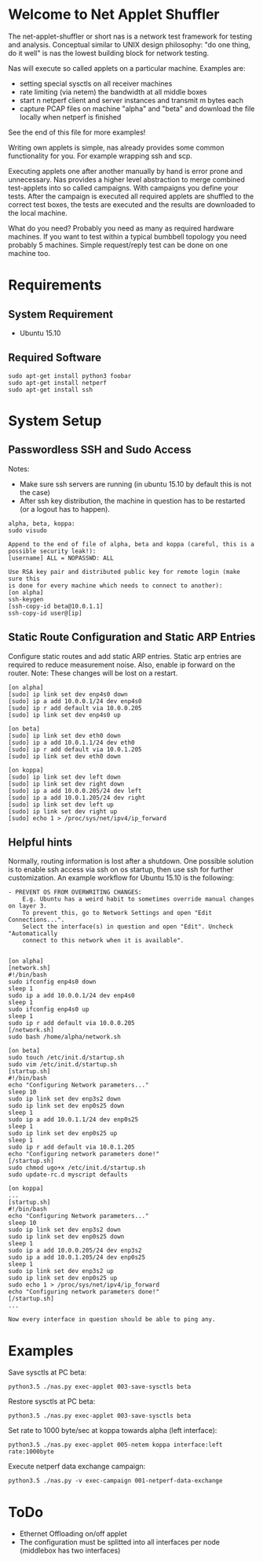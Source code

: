 # Welcome to Net Applet Shuffler #

The net-applet-shuffler or short nas is a network test framework for testing
and analysis. Conceptual similar to UNIX design philosophy: "do one thing, do
it well" is nas the lowest building block for network testing.

Nas will execute so called applets on a particular machine. Examples are:

* setting special sysctls on all receiver machines
* rate limiting (via netem) the bandwidth at all middle boxes
* start n netperf client and server instances and transmit m bytes each
* capture PCAP files on machine "alpha" and "beta" and download the file locally when netperf is finished

See the end of this file for more examples!

Writing own applets is simple, nas already provides some common
functionality for you. For example wrapping ssh and scp.

Executing applets one after another manually by hand is error prone and
unnecessary. Nas provides a higher level abstraction to merge combined
test-applets into so called campaigns. With campaigns you define your tests.
After the campaign is executed all required applets are shuffled to the correct
test boxes, the tests are executed and the results are downloaded to the local
machine.

What do you need? Probably you need as many as required hardware machines. If you
want to test within a typical bumbbell topology you need probably 5 machines.
Simple request/reply test can be done on one machine too.


# Requirements #

## System Requirement ##

* Ubuntu 15.10

## Required Software ##

```
sudo apt-get install python3 foobar
sudo apt-get install netperf
sudo apt-get install ssh
```

# System Setup #

## Passwordless SSH and Sudo Access ##

Notes:
- Make sure ssh servers are running (in ubuntu 15.10 by default this is not the case)
- After ssh key distribution, the machine in question has to be restarted (or
a logout has to happen).

```
alpha, beta, koppa:
sudo visudo

Append to the end of file of alpha, beta and koppa (careful, this is a
possible security leak!):
[username] ALL = NOPASSWD: ALL

Use RSA key pair and distributed public key for remote login (make sure this
is done for every machine which needs to connect to another):
[on alpha]
ssh-keygen
[ssh-copy-id beta@10.0.1.1]
ssh-copy-id user@[ip]
```


## Static Route Configuration and Static ARP Entries #

Configure static routes and add static ARP entries. Static
arp entries are required to reduce measurement noise. Also, enable ip forward
on the router.
Note: These changes will be lost on a restart.

```
[on alpha]
[sudo] ip link set dev enp4s0 down
[sudo] ip a add 10.0.0.1/24 dev enp4s0
[sudo] ip r add default via 10.0.0.205
[sudo] ip link set dev enp4s0 up

[on beta]
[sudo] ip link set dev eth0 down
[sudo] ip a add 10.0.1.1/24 dev eth0
[sudo] ip r add default via 10.0.1.205
[sudo] ip link set dev eth0 down

[on koppa]
[sudo] ip link set dev left down
[sudo] ip link set dev right down
[sudo] ip a add 10.0.0.205/24 dev left
[sudo] ip a add 10.0.1.205/24 dev right
[sudo] ip link set dev left up
[sudo] ip link set dev right up
[sudo] echo 1 > /proc/sys/net/ipv4/ip_forward
```


## Helpful hints #

Normally, routing information is lost after a shutdown. One possible solution
is to enable ssh access via ssh on os startup, then use ssh for further
customization. An example workflow for Ubuntu 15.10 is the following:

```
- PREVENT OS FROM OVERWRITING CHANGES:
    E.g. Ubuntu has a weird habit to sometimes override manual changes on layer 3.
    To prevent this, go to Network Settings and open "Edit Connections...".
    Select the interface(s) in question and open "Edit". Uncheck "Automatically
    connect to this network when it is available".


[on alpha]
[network.sh]
#!/bin/bash
sudo ifconfig enp4s0 down
sleep 1
sudo ip a add 10.0.0.1/24 dev enp4s0
sleep 1
sudo ifconfig enp4s0 up
sleep 1
sudo ip r add default via 10.0.0.205
[/network.sh]
sudo bash /home/alpha/network.sh

[on beta]
sudo touch /etc/init.d/startup.sh
sudo vim /etc/init.d/startup.sh
[startup.sh]
#!/bin/bash
echo "Configuring Network parameters..."
sleep 10
sudo ip link set dev enp3s2 down
sudo ip link set dev enp0s25 down
sleep 1
sudo ip a add 10.0.1.1/24 dev enp0s25
sleep 1
sudo ip link set dev enp0s25 up
sleep 1
sudo ip r add default via 10.0.1.205
echo "Configuring network parameters done!"
[/startup.sh]
sudo chmod ugo+x /etc/init.d/startup.sh
sudo update-rc.d myscript defaults

[on koppa]
...
[startup.sh]
#!/bin/bash
echo "Configuring Network parameters..."
sleep 10
sudo ip link set dev enp3s2 down
sudo ip link set dev enp0s25 down
sleep 1
sudo ip a add 10.0.0.205/24 dev enp3s2
sudo ip a add 10.0.1.205/24 dev enp0s25
sleep 1
sudo ip link set dev enp3s2 up
sudo ip link set dev enp0s25 up
sudo echo 1 > /proc/sys/net/ipv4/ip_forward
echo "Configuring network parameters done!"
[/startup.sh]
...

Now every interface in question should be able to ping any.
```

# Examples #


Save sysctls at PC beta:

```
python3.5 ./nas.py exec-applet 003-save-sysctls beta
```


Restore sysctls at PC beta:

```
python3.5 ./nas.py exec-applet 003-save-sysctls beta
```

Set rate to 1000 byte/sec at koppa towards alpha (left interface):

```
python3.5 ./nas.py exec-applet 005-netem koppa interface:left rate:1000byte
```

Execute netperf data exchange campaign:

```
python3.5 ./nas.py -v exec-campaign 001-netperf-data-exchange
```


# ToDo #

* Ethernet Offloading on/off applet
* The configuration must be splitted into all interfaces per node (middlebox has two interfaces)
